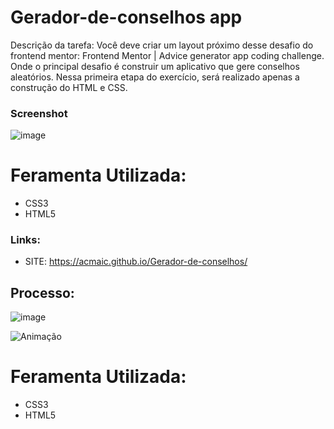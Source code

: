 # Gerador-de-conselhos app


Descrição da tarefa: Você deve criar um layout próximo desse desafio do frontend mentor: Frontend Mentor | Advice generator app coding challenge. Onde o principal desafio é construir um aplicativo que gere conselhos aleatórios. Nessa primeira etapa do exercício, será realizado apenas a construção do HTML e CSS.
### Screenshot
![image](https://github.com/ACMaic/Gerador-de-conselhos/assets/115666567/e783c51a-526e-46e6-9fc8-aced26b5de3b)

# Feramenta Utilizada: 
- CSS3
- HTML5

### Links:

- SITE: https://acmaic.github.io/Gerador-de-conselhos/

## Processo:
![image](https://github.com/ACMaic/Gerador-de-conselhos/assets/115666567/820a6629-3c75-4fb8-b64b-2e24491eac57)

![Animação](https://github.com/ACMaic/Gerador-de-conselhos/assets/115666567/95bad34c-0176-4413-8e7d-29618c39944b)

# Feramenta Utilizada: 
- CSS3
- HTML5

